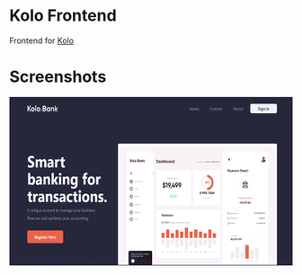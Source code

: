 # Kolo Frontend

Frontend for [Kolo](https://github.com/the-nth-ace/kolo)

# Screenshots
<img src="https://github.com/the-nth-ace/kolo-frontend/blob/main/public/landing-page.png" alt="landing page" height="300px" />
